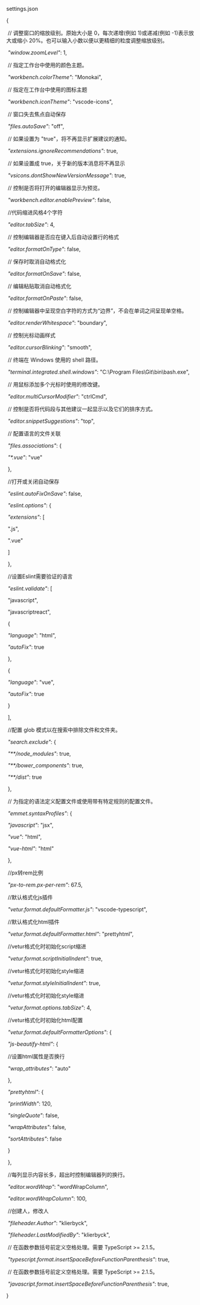 settings.json

{

​    // 调整窗口的缩放级别。原始大小是 0，每次递增(例如 1)或递减(例如 -1)表示放大或缩小 20%。也可以输入小数以便以更精细的粒度调整缩放级别。

​    *"window.zoomLevel"*: 1,

​    // 指定工作台中使用的颜色主题。

​    *"workbench.colorTheme"*: "Monokai",

​    // 指定在工作台中使用的图标主题

​    *"workbench.iconTheme"*: "vscode-icons",

​    // 窗口失去焦点自动保存

​    *"files.autoSave"*: "off",

​    // 如果设置为 "true"，将不再显示扩展建议的通知。

​    *"extensions.ignoreRecommendations"*: true,

​    // 如果设置成 true，关于新的版本消息将不再显示

​    *"vsicons.dontShowNewVersionMessage"*: true,

​    // 控制是否将打开的编辑器显示为预览。

​    *"workbench.editor.enablePreview"*: false,

​    //代码缩进风格4个字符

​    *"editor.tabSize"*: 4,

​    // 控制编辑器是否应在键入后自动设置行的格式

​    *"editor.formatOnType"*: false,

​    // 保存时取消自动格式化

​    *"editor.formatOnSave"*: false,

​    // 编辑粘贴取消自动格式化

​    *"editor.formatOnPaste"*: false,

​    // 控制编辑器中呈现空白字符的方式为“边界”，不会在单词之间呈现单空格。

​    *"editor.renderWhitespace"*: "boundary",

​    // 控制光标动画样式

​    *"editor.cursorBlinking"*: "smooth",

​    // 终端在 Windows 使用的 shell 路径。

​    *"terminal.integrated.shell.windows"*: "C:\\Program Files\\Git\\bin\\bash.exe",

​    // 用鼠标添加多个光标时使用的修改键。

​    *"editor.multiCursorModifier"*: "ctrlCmd",

​    // 控制是否将代码段与其他建议一起显示以及它们的排序方式。

​    *"editor.snippetSuggestions"*: "top",

​    // 配置语言的文件关联

​    *"files.associations"*: {

​        *"\*.vue"*: "vue"

​    },

​    //打开或关闭自动保存

​    *"eslint.autoFixOnSave"*: false,

​    *"eslint.options"*: {

​        *"extensions"*: [

​            ".js",

​            ".vue"

​        ]

​    },

​    //设置Eslint需要验证的语言

​    *"eslint.validate"*: [

​        "javascript",

​        "javascriptreact",

​        {

​            *"language"*: "html",

​            *"autoFix"*: true

​        },

​        {

​            *"language"*: "vue",

​            *"autoFix"*: true

​        }

​    ],

​    //配置 glob 模式以在搜索中排除文件和文件夹。

​    *"search.exclude"*: {

​        *"**/node_modules"*: true,

​        *"**/bower_components"*: true,

​        *"**/dist"*: true

​    },

​    // 为指定的语法定义配置文件或使用带有特定规则的配置文件。

​    *"emmet.syntaxProfiles"*: {

​        *"javascript"*: "jsx",

​        *"vue"*: "html",

​        *"vue-html"*: "html"

​    },

​    //px转rem比例

​    *"px-to-rem.px-per-rem"*: 67.5,

​    //默认格式化js插件

​    *"vetur.format.defaultFormatter.js"*: "vscode-typescript",

​    //默认格式化html插件

​    *"vetur.format.defaultFormatter.html"*: "prettyhtml",

​    //vetur格式化时初始化script缩进

​    *"vetur.format.scriptInitialIndent"*: true,

​    //vetur格式化时初始化style缩进

​    *"vetur.format.styleInitialIndent"*: true,

​    //vetur格式化时初始化style缩进

​    *"vetur.format.options.tabSize"*: 4,

​    //vetur格式化时初始化html配置

​    *"vetur.format.defaultFormatterOptions"*: {

​        *"js-beautify-html"*: {

​            //设置html属性是否换行

​            *"wrap_attributes"*: "auto"

​        },

​        *"prettyhtml"*: {

​            *"printWidth"*: 120,

​            *"singleQuote"*: false,

​            *"wrapAttributes"*: false,

​            *"sortAttributes"*: false

​        }

​    },

​    //每列显示内容长多，超出时控制编辑器列的换行。

​    *"editor.wordWrap"*: "wordWrapColumn",

​    *"editor.wordWrapColumn"*: 100,

​    //创建人，修改人

​    *"fileheader.Author"*: "klierbyck",

​    *"fileheader.LastModifiedBy"*: "klierbyck",

​    // 在函数参数括号前定义空格处理。需要 TypeScript >= 2.1.5。

​    *"typescript.format.insertSpaceBeforeFunctionParenthesis"*: true,

​    // 在函数参数括号前定义空格处理。需要 TypeScript >= 2.1.5。

​    *"javascript.format.insertSpaceBeforeFunctionParenthesis"*: true,

}